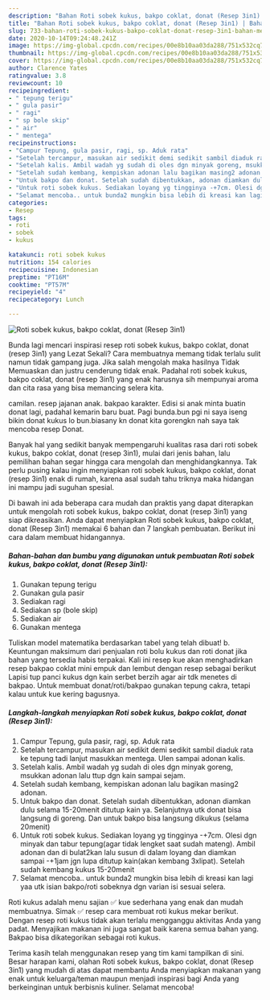 ```yaml
---
description: "Bahan Roti sobek kukus, bakpo coklat, donat (Resep 3in1) | Bahan Membuat Roti sobek kukus, bakpo coklat, donat (Resep 3in1) Yang Enak Banget"
title: "Bahan Roti sobek kukus, bakpo coklat, donat (Resep 3in1) | Bahan Membuat Roti sobek kukus, bakpo coklat, donat (Resep 3in1) Yang Enak Banget"
slug: 733-bahan-roti-sobek-kukus-bakpo-coklat-donat-resep-3in1-bahan-membuat-roti-sobek-kukus-bakpo-coklat-donat-resep-3in1-yang-enak-banget
date: 2020-10-14T09:24:48.241Z
image: https://img-global.cpcdn.com/recipes/00e8b10aa03da288/751x532cq70/roti-sobek-kukus-bakpo-coklat-donat-resep-3in1-foto-resep-utama.jpg
thumbnail: https://img-global.cpcdn.com/recipes/00e8b10aa03da288/751x532cq70/roti-sobek-kukus-bakpo-coklat-donat-resep-3in1-foto-resep-utama.jpg
cover: https://img-global.cpcdn.com/recipes/00e8b10aa03da288/751x532cq70/roti-sobek-kukus-bakpo-coklat-donat-resep-3in1-foto-resep-utama.jpg
author: Clarence Yates
ratingvalue: 3.8
reviewcount: 10
recipeingredient:
- " tepung terigu"
- " gula pasir"
- " ragi"
- " sp bole skip"
- " air"
- " mentega"
recipeinstructions:
- "Campur Tepung, gula pasir, ragi, sp. Aduk rata"
- "Setelah tercampur, masukan air sedikit demi sedikit sambil diaduk rata ke tepung tadi lanjut masukkan mentega. Ulen sampai adonan kalis."
- "Setelah kalis. Ambil wadah yg sudah di oles dgn minyak goreng, msukkan adonan lalu ttup dgn kain sampai sejam."
- "Setelah sudah kembang, kempiskan adonan lalu bagikan masing2 adonan."
- "Untuk bakpo dan donat. Setelah sudah dibentukkan, adonan diamkan dulu selama 15-20menit ditutup kain ya. Selanjutnya utk donat bisa langsung di goreng. Dan untuk bakpo bisa langsung dikukus (selama 20menit)"
- "Untuk roti sobek kukus. Sediakan loyang yg tingginya -+7cm. Olesi dgn minyak dan tabur tepung(agar tidak lengket saat sudah mateng). Ambil adonan dan di bulat2kan lalu susun di dalam loyang dan diamkan sampai -+1jam jgn lupa ditutup kain(akan kembang 3xlipat). Setelah sudah kembang kukus 15-20menit"
- "Selamat mencoba.. untuk bunda2 mungkin bisa lebih di kreasi kan lagi yaa utk isian bakpo/roti sobeknya dgn varian isi sesuai selera."
categories:
- Resep
tags:
- roti
- sobek
- kukus

katakunci: roti sobek kukus 
nutrition: 154 calories
recipecuisine: Indonesian
preptime: "PT16M"
cooktime: "PT57M"
recipeyield: "4"
recipecategory: Lunch

---
```



![Roti sobek kukus, bakpo coklat, donat (Resep 3in1)](https://img-global.cpcdn.com/recipes/00e8b10aa03da288/751x532cq70/roti-sobek-kukus-bakpo-coklat-donat-resep-3in1-foto-resep-utama.jpg)

Bunda lagi mencari inspirasi resep roti sobek kukus, bakpo coklat, donat (resep 3in1) yang Lezat Sekali? Cara membuatnya memang tidak terlalu sulit namun tidak gampang juga. Jika salah mengolah maka hasilnya Tidak Memuaskan dan justru cenderung tidak enak. Padahal roti sobek kukus, bakpo coklat, donat (resep 3in1) yang enak harusnya sih mempunyai aroma dan cita rasa yang bisa memancing selera kita.

camilan. resep jajanan anak. bakpao karakter. Edisi si anak minta buatin donat lagi, padahal kemarin baru buat. Pagi bunda.bun pgi ni saya iseng bikin donat kukus lo bun.biasany kn donat kita gorengkn nah saya tak mencoba resep Donat.

Banyak hal yang sedikit banyak mempengaruhi kualitas rasa dari roti sobek kukus, bakpo coklat, donat (resep 3in1), mulai dari jenis bahan, lalu pemilihan bahan segar hingga cara mengolah dan menghidangkannya. Tak perlu pusing kalau ingin menyiapkan roti sobek kukus, bakpo coklat, donat (resep 3in1) enak di rumah, karena asal sudah tahu triknya maka hidangan ini mampu jadi suguhan spesial.


Di bawah ini ada beberapa cara mudah dan praktis yang dapat diterapkan untuk mengolah roti sobek kukus, bakpo coklat, donat (resep 3in1) yang siap dikreasikan. Anda dapat menyiapkan Roti sobek kukus, bakpo coklat, donat (Resep 3in1) memakai 6 bahan dan 7 langkah pembuatan. Berikut ini cara dalam membuat hidangannya.

<!--inarticleads1-->

##### Bahan-bahan dan bumbu yang digunakan untuk pembuatan Roti sobek kukus, bakpo coklat, donat (Resep 3in1):

1. Gunakan  tepung terigu
1. Gunakan  gula pasir
1. Sediakan  ragi
1. Sediakan  sp (bole skip)
1. Sediakan  air
1. Gunakan  mentega


Tuliskan model matematika berdasarkan tabel yang telah dibuat! b. Keuntungan maksimum dari penjualan roti bolu kukus dan roti donat jika bahan yang tersedia habis terpakai. Kali ini resep kue akan menghadirkan resep bakpao coklat mini empuk dan lembut dengan resep sebagai berikut Lapisi tup panci kukus dgn kain serbet berzih agar air tdk menetes di bakpao. Untuk membuat donat/roti/bakpao gunakan tepung cakra, tetapi kalau untuk kue kering bagusnya. 

<!--inarticleads2-->

##### Langkah-langkah menyiapkan Roti sobek kukus, bakpo coklat, donat (Resep 3in1):

1. Campur Tepung, gula pasir, ragi, sp. Aduk rata
1. Setelah tercampur, masukan air sedikit demi sedikit sambil diaduk rata ke tepung tadi lanjut masukkan mentega. Ulen sampai adonan kalis.
1. Setelah kalis. Ambil wadah yg sudah di oles dgn minyak goreng, msukkan adonan lalu ttup dgn kain sampai sejam.
1. Setelah sudah kembang, kempiskan adonan lalu bagikan masing2 adonan.
1. Untuk bakpo dan donat. Setelah sudah dibentukkan, adonan diamkan dulu selama 15-20menit ditutup kain ya. Selanjutnya utk donat bisa langsung di goreng. Dan untuk bakpo bisa langsung dikukus (selama 20menit)
1. Untuk roti sobek kukus. Sediakan loyang yg tingginya -+7cm. Olesi dgn minyak dan tabur tepung(agar tidak lengket saat sudah mateng). Ambil adonan dan di bulat2kan lalu susun di dalam loyang dan diamkan sampai -+1jam jgn lupa ditutup kain(akan kembang 3xlipat). Setelah sudah kembang kukus 15-20menit
1. Selamat mencoba.. untuk bunda2 mungkin bisa lebih di kreasi kan lagi yaa utk isian bakpo/roti sobeknya dgn varian isi sesuai selera.


Roti kukus adalah menu sajian ✅ kue sederhana yang enak dan mudah membuatnya. Simak ✅ resep cara membuat roti kukus mekar berikut. Dengan resep roti kukus tidak akan terlalu mengganggu aktivitas Anda yang padat. Menyajikan makanan ini juga sangat baik karena semua bahan yang. Bakpao bisa dikategorikan sebagai roti kukus. 

Terima kasih telah menggunakan resep yang tim kami tampilkan di sini. Besar harapan kami, olahan Roti sobek kukus, bakpo coklat, donat (Resep 3in1) yang mudah di atas dapat membantu Anda menyiapkan makanan yang enak untuk keluarga/teman maupun menjadi inspirasi bagi Anda yang berkeinginan untuk berbisnis kuliner. Selamat mencoba!
